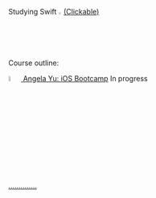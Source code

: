 Studying Swift
<a href="https://en.wikipedia.org/wiki/Swift_(programming_language)" target="_blank"><img src="https://user-images.githubusercontent.com/58114769/167201735-6d977792-3ee4-43f2-b891-74ce9446f9f6.png" width="2%" height="2%"/>(Clickable)
</a>

Course outline:

<a href="https://en.wikipedia.org/wiki/Swift_(programming_language)" target="_blank">
<img src="https://user-images.githubusercontent.com/58114769/170366667-4e118313-42d4-44b8-aa98-ae8a8f54af9f.png" width="5%" height="5%"/>
Angela Yu: iOS Bootcamp</a> In progress

<a href="https://youtu.be/7uBqNgxAuBA?t=40"> ..............</a>
